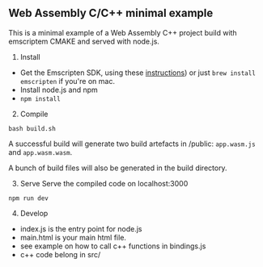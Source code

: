 ## Web Assembly C/C++ minimal example

This is a minimal example of a Web Assembly C++ project build with emscriptem CMAKE and served with node.js.

1. Install
- Get the Emscripten SDK, using these [instructions](https://emscripten.org/docs/getting_started/downloads.html)) or just `brew install emscripten` if you're on mac.
- Install node.js and npm
- `npm install`

2. Compile
```
bash build.sh
```
A successful build will generate two build artefacts in /public: `app.wasm.js` and `app.wasm.wasm`.

A bunch of build files will also be generated in the build directory.


3. Serve
Serve the compiled code on localhost:3000
```
npm run dev
```

4. Develop
- index.js is the entry point for node.js
- main.html is your main html file.
- see example on how to call c++ functions in bindings.js
- c++ code belong in src/

